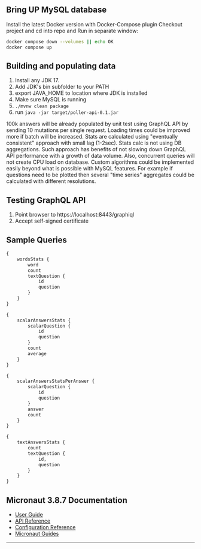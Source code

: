 ## Bring UP MySQL database
Install the latest Docker version with Docker-Compose plugin
Checkout project and cd into repo and Run in separate window:
```bash
docker compose down --volumes || echo OK
docker compose up
```

## Building and populating data
1. Install any JDK 17.
2. Add JDK's bin subfolder to your PATH
3. export JAVA_HOME to location where JDK is installed 
4. Make sure MySQL is running
5. `./mvnw clean package`
6. run `java -jar target/poller-api-0.1.jar`

100k answers will be already populated by unit test using GraphQL API by sending 10 mutations per single request. Loading times could be improved more if batch will be increased.
Stats are calculated using "eventually consistent" approach with small lag (1-2sec). Stats calc is not using DB aggregations. Such approach has benefits of not slowing down GraphQL API performance with a growth of data volume. Also, concurrent queries will not create CPU load on database. Custom algorithms could be implemented easily beyond what is possible with MySQL features. For example if questions need to be plotted then several "time series" aggregates could be calculated with different resolutions.

## Testing GraphQL API
1. Point browser to https://localhost:8443/graphiql
2. Accept self-signed certificate
## Sample Queries

```graphql
{
    wordsStats {
        word
        count
        textQuestion {
            id
            question
        }
    }
}
```

```graphql
{
    scalarAnswersStats {
        scalarQuestion {
            id
            question
        }
        count
        average
    }
}
```

```graphql
{
    scalarAnswersStatsPerAnswer {
        scalarQuestion {
            id
            question
        }
        answer
        count
    }
}
```

```graphql
{
    textAnswersStats {
        count
        textQuestion {
            id,
            question
        }
    }
}
```

## Micronaut 3.8.7 Documentation

- [User Guide](https://docs.micronaut.io/3.8.7/guide/index.html)
- [API Reference](https://docs.micronaut.io/3.8.7/api/index.html)
- [Configuration Reference](https://docs.micronaut.io/3.8.7/guide/configurationreference.html)
- [Micronaut Guides](https://guides.micronaut.io/index.html)
---
